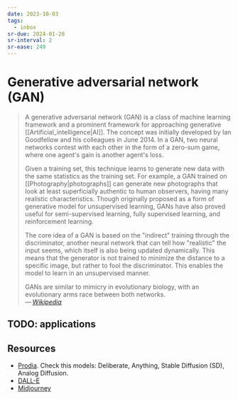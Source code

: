 ```yaml
---
date: 2023-10-03
tags:
  - inbox
sr-due: 2024-01-28
sr-interval: 2
sr-ease: 249
---
```


# Generative adversarial network (GAN)

> A generative adversarial network (GAN) is a class of machine learning
> framework and a prominent framework for approaching generative
> [[Artificial_intelligence|AI]]. The concept was initially developed by Ian
> Goodfellow and his colleagues in June
> 2014. In a GAN, two neural networks contest with each other in the form of a
> zero-sum game, where one agent's gain is another agent's loss.
>
> Given a training set, this technique learns to generate new data with the same
> statistics as the training set. For example, a GAN trained on
> [[Photography|photographs]] can generate new photographs that look at least
> superficially authentic to human observers, having many realistic
> characteristics. Though originally proposed as a form of generative model for
> unsupervised learning, GANs have also proved useful for semi-supervised
> learning, fully supervised learning, and reinforcement learning.
>
> The core idea of a GAN is based on the "indirect" training through the
> discriminator, another neural network that can tell how "realistic" the input
> seems, which itself is also being updated dynamically. This means that the
> generator is not trained to minimize the distance to a specific image, but
> rather to fool the discriminator. This enables the model to learn in an
> unsupervised manner.
>
> GANs are similar to mimicry in evolutionary biology, with an evolutionary arms
> race between both networks.\
> — <cite>[Wikipedia](https://en.wikipedia.org/wiki/Generative_adversarial_network)</cite>

## TODO: applications

## Resources

- [Prodia](https://app.prodia.com/). Check this models: Deliberate, Anything,
Stable Diffusion (SD), Analog Diffusion.
- [DALL-E](https://labs.openai.com/)
- [Midjourney](https://www.midjourney.com/home/)




